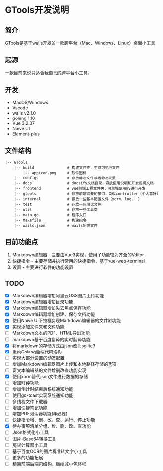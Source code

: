 # GTools开发说明

## 简介

GTools是基于wails开发的一款跨平台（Mac、Windows、Linux）桌面小工具

## 起源

一款目前来说只适合我自己的跨平台小工具。

## 开发

- MacOS/Windows
- Vscode
- wails v2.1.0
- golang 1.18
- Vue 3.2.37
- Naive UI
- Element-plus

## 文件结构

```
|-- GTools
    |-- build               # 构建文件夹，生成可执行文件
        |-- appicon.png     # 软件图标
    |-- configs             # 存放静态文件或者静态变量
    |-- docs                # docsify文档目录，存放使用说明和开发说明文档
    |-- frontend            # vue前端工程文件夹，可单独使用WS进行开发
    |-- gtools              # 存放前端需要的接口，类似controller（个人喜好）
    |-- internal            # 存放一些基本配置文件（xorm、log...）
    |-- test                # 存放一些测试文件
    |-- util                # 存放一些工具类
    |-- main.go             # 程序入口
    |-- Makefile            # 构建指令
    |-- wails.json          # wails配置文件
```

## 目前功能点

1. Markdown编辑器 - 主要由Vue3实现，使用了功能较为齐全的Vditor
2. 快捷指令 - 主要存储并执行常用的快捷指令，基于vue-web-terminal
3. 设置 - 主要进行软件的功能设置

## TODO

- [x] Markdown编辑器增加阿里云OSS图片上传功能
- [x] Markdown编辑器增加目录功能
- [x] Markdown编辑器增加失去焦点保存功能
- [x] Markdown编辑器增加创建、保存文档功能
- [x] 使用Naive UI下拉框实现Markdown编辑器的文件树功能
- [x] 实现添加文件夹和文件功能
- [ ] Markdown文本的PDF、HTML导出功能
- [ ] markdown基于百度翻译的实时翻译功能
- [x] 将markdown的存储方式由json改为sqlite3
- [x] 重构Golang后端代码结构
- [ ] 实现大部分设置的动态配置
- [ ] 增加Markdown编辑器图片上传和本地路径存储的选项
- [ ] 富文本编辑器的文件增删改查功能实现
- [x] 使用xorm替代json文件进行数据的存储
- [ ] 增加时钟功能
- [ ] 增加倒计时结束后系统通知功能
- [ ] 使用go-toast实现系统通知功能
- [ ] 多线程文件下载器
- [ ] 增加快捷笔记功能
- [ ] 增加PDF阅读器功能(非必要)
- [ ] 快捷指令增、删、改、查、运行、停止功能
- [x] 待办事项清单分组、增、删、改、查功能
- [ ] Json格式化小工具
- [ ] 图片-Base64转换工具
- [ ] 房贷计算器小工具
- [ ] 基于百度OCR的图片精准转文字小工具
- [ ] 更多的功能拓展
- [ ] 精简前端后端包结构，继续减小包体积
